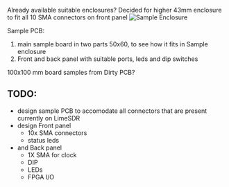 Already available suitable enclosures?
Decided for higher 43mm enclosure to fit all 10 SMA connectors on front panel
![Sample Enclosure](/_images/encl1.jpg)

Sample PCB:
1. main sample board in two parts 50x60, to see how it fits in Sample enclosure
2. Front and back panel with suitable ports, leds and dip switches

100x100 mm board samples from Dirty PCB?

## TODO:
- design sample PCB to accomodate all connectors that are present currently on LimeSDR
- design Front panel
	-	10x SMA connectors
	-	status leds
- and Back panel
	-	1X SMA for clock
	-   DIP
	-   LEDs
	- 	FPGA I/O